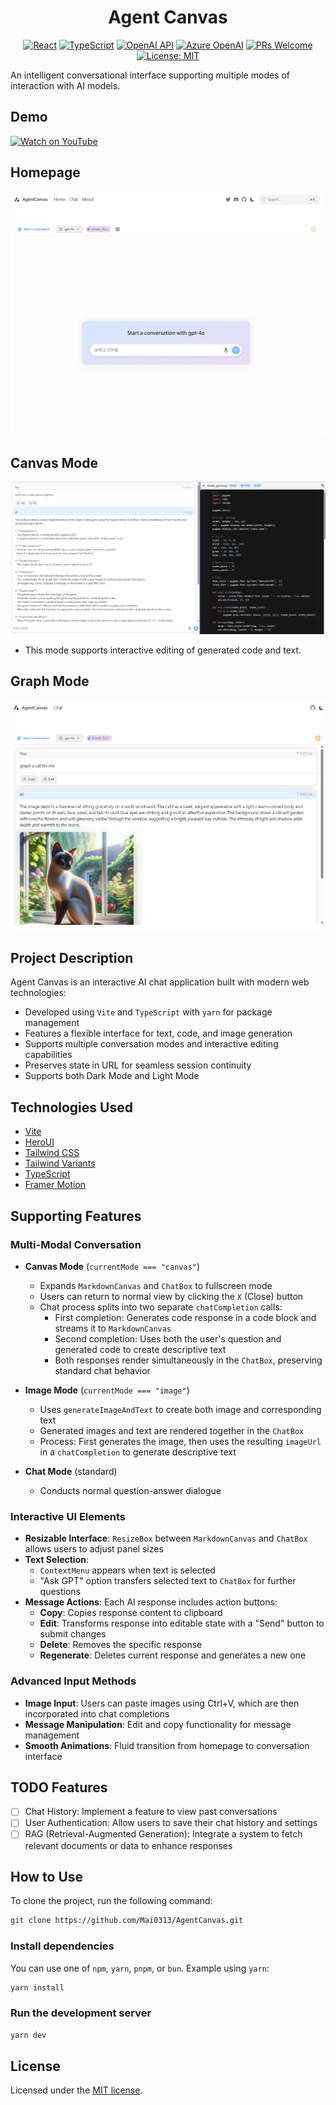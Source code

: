 <center>

# Agent Canvas

[![React](https://img.shields.io/badge/-React_19.1-61DAFB?logo=react&logoColor=white)](https://reactjs.org/)
[![TypeScript](https://img.shields.io/badge/-TypeScript_5.8-3178C6?logo=typescript&logoColor=white)](https://www.typescriptlang.org/)
[![OpenAI API](https://img.shields.io/badge/-OpenAI_API-412991?logo=openai&logoColor=white)](https://openai.com/)
[![Azure OpenAI](https://img.shields.io/badge/-Azure_OpenAI-0078D4?logo=microsoft-azure&logoColor=white)](https://azure.microsoft.com/services/openai/)
[![PRs Welcome](https://img.shields.io/badge/PRs-welcome-brightgreen.svg)](https://github.com/yourusername/agent-canvas/pulls)
[![License: MIT](https://img.shields.io/badge/License-MIT-yellow.svg)](https://opensource.org/licenses/MIT)

</center>

An intelligent conversational interface supporting multiple modes of interaction with AI models.

## Demo
[![Watch on YouTube](https://img.youtube.com/vi/-7xr-apjWSY/hqdefault.jpg)](https://youtu.be/-7xr-apjWSY)

## Homepage
![Agent Canvas UI](/public/ui.png)

## Canvas Mode
![Canvas Mode](/public/canvas.png)
- This mode supports interactive editing of generated code and text.

## Graph Mode
![Image Mode](/public/graph.png)

## Project Description

Agent Canvas is an interactive AI chat application built with modern web technologies:

- Developed using `Vite` and `TypeScript` with `yarn` for package management
- Features a flexible interface for text, code, and image generation
- Supports multiple conversation modes and interactive editing capabilities
- Preserves state in URL for seamless session continuity
- Supports both Dark Mode and Light Mode

## Technologies Used

- [Vite](https://vitejs.dev/guide/)
- [HeroUI](https://heroui.com)
- [Tailwind CSS](https://tailwindcss.com)
- [Tailwind Variants](https://tailwind-variants.org)
- [TypeScript](https://www.typescriptlang.org)
- [Framer Motion](https://www.framer.com/motion)

## Supporting Features

### Multi-Modal Conversation
- **Canvas Mode** (`currentMode === "canvas"`)
  - Expands `MarkdownCanvas` and `ChatBox` to fullscreen mode
  - Users can return to normal view by clicking the `X` (Close) button
  - Chat process splits into two separate `chatCompletion` calls:
    - First completion: Generates code response in a code block and streams it to `MarkdownCanvas`
    - Second completion: Uses both the user's question and generated code to create descriptive text
    - Both responses render simultaneously in the `ChatBox`, preserving standard chat behavior
  
- **Image Mode** (`currentMode === "image"`)
  - Uses `generateImageAndText` to create both image and corresponding text
  - Generated images and text are rendered together in the `ChatBox`
  - Process: First generates the image, then uses the resulting `imageUrl` in a `chatCompletion` to generate descriptive text
  
- **Chat Mode** (standard)
  - Conducts normal question-answer dialogue

### Interactive UI Elements
- **Resizable Interface**: `ResizeBox` between `MarkdownCanvas` and `ChatBox` allows users to adjust panel sizes
- **Text Selection**: 
  - `ContextMenu` appears when text is selected
  - "Ask GPT" option transfers selected text to `ChatBox` for further questions
- **Message Actions**: Each AI response includes action buttons:
  - **Copy**: Copies response content to clipboard
  - **Edit**: Transforms response into editable state with a "Send" button to submit changes
  - **Delete**: Removes the specific response
  - **Regenerate**: Deletes current response and generates a new one

### Advanced Input Methods

- **Image Input**: Users can paste images using Ctrl+V, which are then incorporated into chat completions
- **Message Manipulation**: Edit and copy functionality for message management
- **Smooth Animations**: Fluid transition from homepage to conversation interface

## TODO Features

- [ ] Chat History: Implement a feature to view past conversations
- [ ] User Authentication: Allow users to save their chat history and settings
- [ ] RAG (Retrieval-Augmented Generation): Integrate a system to fetch relevant documents or data to enhance responses

## How to Use

To clone the project, run the following command:

```bash
git clone https://github.com/Mai0313/AgentCanvas.git
```

### Install dependencies

You can use one of `npm`, `yarn`, `pnpm`, or `bun`. Example using `yarn`:

```bash
yarn install
```

### Run the development server

```bash
yarn dev
```

## License

Licensed under the [MIT license](https://github.com/Mai0313/AgentCanvas/blob/master/LICENSE).
